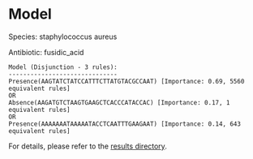 
# Model

Species: staphylococcus aureus

Antibiotic: fusidic_acid

```
Model (Disjunction - 3 rules):
------------------------------
Presence(AAGTATCTATCCATTTCTTATGTACGCCAAT) [Importance: 0.69, 5560 equivalent rules]
OR
Absence(AAGATGTCTAAGTGAAGCTCACCCATACCAC) [Importance: 0.17, 1 equivalent rules]
OR
Presence(AAAAAAATAAAAATACCTCAATTTGAAGAAT) [Importance: 0.14, 643 equivalent rules]

```

For details, please refer to the [results directory](../../../../../results/scm_b/staphylococcus%20aureus/fusidic_acid/repeat_7/).

